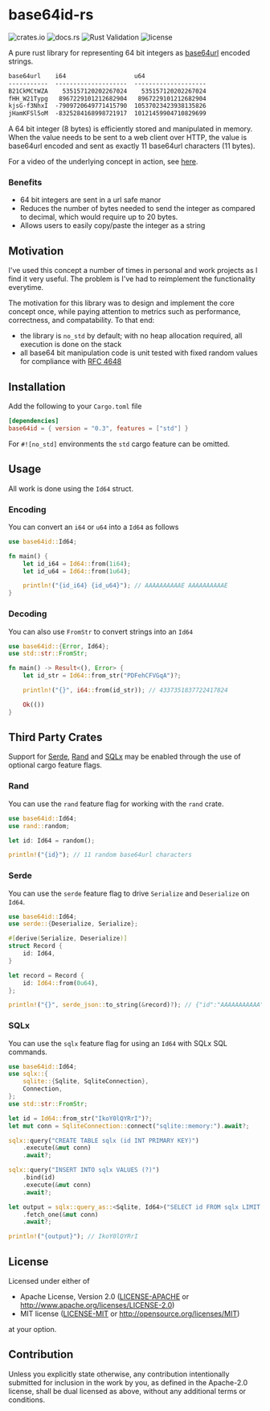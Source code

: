 # base64id-rs
![crates.io](https://img.shields.io/crates/v/base64id.svg)
![docs.rs](https://img.shields.io/docsrs/base64id)
![Rust Validation](https://github.com/shauncksm/base64id-rs/actions/workflows/rust-validate.yml/badge.svg)
![license](https://img.shields.io/crates/l/base64id)

A pure rust library for representing 64 bit integers as [base64url](https://datatracker.ietf.org/doc/html/rfc4648#section-5) encoded strings.
```txt
base64url    i64                   u64
-----------  --------------------  --------------------
B21CkMCtWZA    535157120202267024    535157120202267024
fHH_W21Typg   8967229101212682904   8967229101212682904
kjsG-f3NhxI  -7909720649771415790  10537023423938135826
jHamKFSl5oM  -8325284168998721917  10121459904710829699
```

A 64 bit integer (8 bytes) is efficiently stored and manipulated in memory.
When the value needs to be sent to a web client over HTTP, the value is base64url encoded and sent as exactly 11 base64url characters (11 bytes).

For a video of the underlying concept in action, see [here](https://www.youtube.com/watch?v=gocwRvLhDf8).

### Benefits
- 64 bit integers are sent in a url safe manor
- Reduces the number of bytes needed to send the integer as compared to decimal, which would require up to 20 bytes.
- Allows users to easily copy/paste the integer as a string

## Motivation
I've used this concept a number of times in personal and work projects as I find it very useful.
The problem is I've had to reimplement the functionality everytime.

The motivation for this library was to design and implement the core concept once, while paying attention to metrics such as performance, correctness, and compatability. To that end:
- the library is `no_std` by default; with no heap allocation required, all execution is done on the stack
- all base64 bit manipulation code is unit tested with fixed random values for compliance with [RFC 4648](https://www.rfc-editor.org/rfc/rfc4648)

## Installation
Add the following to your `Cargo.toml` file
```toml
[dependencies]
base64id = { version = "0.3", features = ["std"] }
```

For `#![no_std]` environments the `std` cargo feature can be omitted.

## Usage
All work is done using the `Id64` struct.

### Encoding
You can convert an `i64` or `u64` into a `Id64` as follows
```rust
use base64id::Id64;

fn main() {
    let id_i64 = Id64::from(1i64);
    let id_u64 = Id64::from(1u64);

    println!("{id_i64} {id_u64}"); // AAAAAAAAAAE AAAAAAAAAAE
}
```

### Decoding
You can also use `FromStr` to convert strings into an `Id64`
```rust
use base64id::{Error, Id64};
use std::str::FromStr;

fn main() -> Result<(), Error> {
    let id_str = Id64::from_str("PDFehCFVGqA")?;

    println!("{}", i64::from(id_str)); // 4337351837722417824

    Ok(())
}
```

## Third Party Crates
Support for [Serde](https://serde.rs/), [Rand](https://github.com/rust-random/rand) and [SQLx](https://github.com/launchbadge/sqlx) may be enabled through the use of optional cargo feature flags.

### Rand
You can use the `rand` feature flag for working with the `rand` crate.
```rust
use base64id::Id64;
use rand::random;

let id: Id64 = random();

println!("{id}"); // 11 random base64url characters
```

### Serde
You can use the `serde` feature flag to drive `Serialize` and `Deserialize` on `Id64`.
```rust
use base64id::Id64;
use serde::{Deserialize, Serialize};

#[derive(Serialize, Deserialize)]
struct Record {
    id: Id64,
}

let record = Record {
    id: Id64::from(0u64),
};

println!("{}", serde_json::to_string(&record)?); // {"id":"AAAAAAAAAAA"}
```

### SQLx
You can use the `sqlx` feature flag for using an `Id64` with SQLx SQL commands.
```rust
use base64id::Id64;
use sqlx::{
    sqlite::{Sqlite, SqliteConnection},
    Connection,
};
use std::str::FromStr;

let id = Id64::from_str("IkoY0lQYRrI")?;
let mut conn = SqliteConnection::connect("sqlite::memory:").await?;

sqlx::query("CREATE TABLE sqlx (id INT PRIMARY KEY)")
    .execute(&mut conn)
    .await?;

sqlx::query("INSERT INTO sqlx VALUES (?)")
    .bind(id)
    .execute(&mut conn)
    .await?;

let output = sqlx::query_as::<Sqlite, Id64>("SELECT id FROM sqlx LIMIT 1")
    .fetch_one(&mut conn)
    .await?;

println!("{output}"); // IkoY0lQYRrI
```

## License
Licensed under either of

 * Apache License, Version 2.0
   ([LICENSE-APACHE](LICENSE-APACHE) or http://www.apache.org/licenses/LICENSE-2.0)
 * MIT license
   ([LICENSE-MIT](LICENSE-MIT) or http://opensource.org/licenses/MIT)

at your option.

## Contribution
Unless you explicitly state otherwise, any contribution intentionally submitted
for inclusion in the work by you, as defined in the Apache-2.0 license, shall be
dual licensed as above, without any additional terms or conditions.
